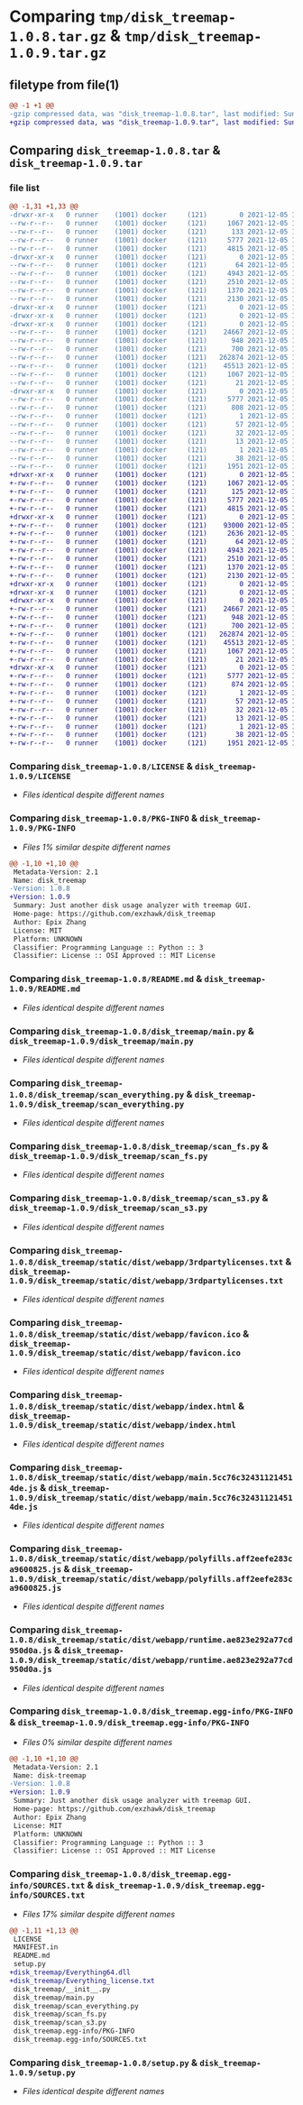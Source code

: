 # Comparing `tmp/disk_treemap-1.0.8.tar.gz` & `tmp/disk_treemap-1.0.9.tar.gz`

## filetype from file(1)

```diff
@@ -1 +1 @@
-gzip compressed data, was "disk_treemap-1.0.8.tar", last modified: Sun Dec  5 18:59:16 2021, max compression
+gzip compressed data, was "disk_treemap-1.0.9.tar", last modified: Sun Dec  5 19:22:22 2021, max compression
```

## Comparing `disk_treemap-1.0.8.tar` & `disk_treemap-1.0.9.tar`

### file list

```diff
@@ -1,31 +1,33 @@
-drwxr-xr-x   0 runner    (1001) docker     (121)        0 2021-12-05 18:59:16.821935 disk_treemap-1.0.8/
--rw-r--r--   0 runner    (1001) docker     (121)     1067 2021-12-05 18:57:37.000000 disk_treemap-1.0.8/LICENSE
--rw-r--r--   0 runner    (1001) docker     (121)      133 2021-12-05 18:57:37.000000 disk_treemap-1.0.8/MANIFEST.in
--rw-r--r--   0 runner    (1001) docker     (121)     5777 2021-12-05 18:59:16.821935 disk_treemap-1.0.8/PKG-INFO
--rw-r--r--   0 runner    (1001) docker     (121)     4815 2021-12-05 18:57:37.000000 disk_treemap-1.0.8/README.md
-drwxr-xr-x   0 runner    (1001) docker     (121)        0 2021-12-05 18:59:16.817935 disk_treemap-1.0.8/disk_treemap/
--rw-r--r--   0 runner    (1001) docker     (121)       64 2021-12-05 18:57:37.000000 disk_treemap-1.0.8/disk_treemap/__init__.py
--rw-r--r--   0 runner    (1001) docker     (121)     4943 2021-12-05 18:57:37.000000 disk_treemap-1.0.8/disk_treemap/main.py
--rw-r--r--   0 runner    (1001) docker     (121)     2510 2021-12-05 18:57:37.000000 disk_treemap-1.0.8/disk_treemap/scan_everything.py
--rw-r--r--   0 runner    (1001) docker     (121)     1370 2021-12-05 18:57:37.000000 disk_treemap-1.0.8/disk_treemap/scan_fs.py
--rw-r--r--   0 runner    (1001) docker     (121)     2130 2021-12-05 18:57:37.000000 disk_treemap-1.0.8/disk_treemap/scan_s3.py
-drwxr-xr-x   0 runner    (1001) docker     (121)        0 2021-12-05 18:59:16.817935 disk_treemap-1.0.8/disk_treemap/static/
-drwxr-xr-x   0 runner    (1001) docker     (121)        0 2021-12-05 18:59:16.817935 disk_treemap-1.0.8/disk_treemap/static/dist/
-drwxr-xr-x   0 runner    (1001) docker     (121)        0 2021-12-05 18:59:16.821935 disk_treemap-1.0.8/disk_treemap/static/dist/webapp/
--rw-r--r--   0 runner    (1001) docker     (121)    24667 2021-12-05 18:59:15.000000 disk_treemap-1.0.8/disk_treemap/static/dist/webapp/3rdpartylicenses.txt
--rw-r--r--   0 runner    (1001) docker     (121)      948 2021-12-05 18:59:16.000000 disk_treemap-1.0.8/disk_treemap/static/dist/webapp/favicon.ico
--rw-r--r--   0 runner    (1001) docker     (121)      700 2021-12-05 18:59:16.000000 disk_treemap-1.0.8/disk_treemap/static/dist/webapp/index.html
--rw-r--r--   0 runner    (1001) docker     (121)   262874 2021-12-05 18:59:15.000000 disk_treemap-1.0.8/disk_treemap/static/dist/webapp/main.5cc76c324311214514de.js
--rw-r--r--   0 runner    (1001) docker     (121)    45513 2021-12-05 18:59:15.000000 disk_treemap-1.0.8/disk_treemap/static/dist/webapp/polyfills.aff2eefe283ca9600825.js
--rw-r--r--   0 runner    (1001) docker     (121)     1067 2021-12-05 18:59:15.000000 disk_treemap-1.0.8/disk_treemap/static/dist/webapp/runtime.ae823e292a77cd950d0a.js
--rw-r--r--   0 runner    (1001) docker     (121)       21 2021-12-05 18:59:15.000000 disk_treemap-1.0.8/disk_treemap/static/dist/webapp/styles.fd7e0e557b99d505e7ac.css
-drwxr-xr-x   0 runner    (1001) docker     (121)        0 2021-12-05 18:59:16.821935 disk_treemap-1.0.8/disk_treemap.egg-info/
--rw-r--r--   0 runner    (1001) docker     (121)     5777 2021-12-05 18:59:16.000000 disk_treemap-1.0.8/disk_treemap.egg-info/PKG-INFO
--rw-r--r--   0 runner    (1001) docker     (121)      808 2021-12-05 18:59:16.000000 disk_treemap-1.0.8/disk_treemap.egg-info/SOURCES.txt
--rw-r--r--   0 runner    (1001) docker     (121)        1 2021-12-05 18:59:16.000000 disk_treemap-1.0.8/disk_treemap.egg-info/dependency_links.txt
--rw-r--r--   0 runner    (1001) docker     (121)       57 2021-12-05 18:59:16.000000 disk_treemap-1.0.8/disk_treemap.egg-info/entry_points.txt
--rw-r--r--   0 runner    (1001) docker     (121)       32 2021-12-05 18:59:16.000000 disk_treemap-1.0.8/disk_treemap.egg-info/requires.txt
--rw-r--r--   0 runner    (1001) docker     (121)       13 2021-12-05 18:59:16.000000 disk_treemap-1.0.8/disk_treemap.egg-info/top_level.txt
--rw-r--r--   0 runner    (1001) docker     (121)        1 2021-12-05 18:59:16.000000 disk_treemap-1.0.8/disk_treemap.egg-info/zip-safe
--rw-r--r--   0 runner    (1001) docker     (121)       38 2021-12-05 18:59:16.821935 disk_treemap-1.0.8/setup.cfg
--rw-r--r--   0 runner    (1001) docker     (121)     1951 2021-12-05 18:57:37.000000 disk_treemap-1.0.8/setup.py
+drwxr-xr-x   0 runner    (1001) docker     (121)        0 2021-12-05 19:22:22.292967 disk_treemap-1.0.9/
+-rw-r--r--   0 runner    (1001) docker     (121)     1067 2021-12-05 19:21:05.000000 disk_treemap-1.0.9/LICENSE
+-rw-r--r--   0 runner    (1001) docker     (121)      125 2021-12-05 19:21:05.000000 disk_treemap-1.0.9/MANIFEST.in
+-rw-r--r--   0 runner    (1001) docker     (121)     5777 2021-12-05 19:22:22.292967 disk_treemap-1.0.9/PKG-INFO
+-rw-r--r--   0 runner    (1001) docker     (121)     4815 2021-12-05 19:21:05.000000 disk_treemap-1.0.9/README.md
+drwxr-xr-x   0 runner    (1001) docker     (121)        0 2021-12-05 19:22:22.288967 disk_treemap-1.0.9/disk_treemap/
+-rw-r--r--   0 runner    (1001) docker     (121)    93000 2021-12-05 19:21:05.000000 disk_treemap-1.0.9/disk_treemap/Everything64.dll
+-rw-r--r--   0 runner    (1001) docker     (121)     2636 2021-12-05 19:21:05.000000 disk_treemap-1.0.9/disk_treemap/Everything_license.txt
+-rw-r--r--   0 runner    (1001) docker     (121)       64 2021-12-05 19:21:05.000000 disk_treemap-1.0.9/disk_treemap/__init__.py
+-rw-r--r--   0 runner    (1001) docker     (121)     4943 2021-12-05 19:21:05.000000 disk_treemap-1.0.9/disk_treemap/main.py
+-rw-r--r--   0 runner    (1001) docker     (121)     2510 2021-12-05 19:21:05.000000 disk_treemap-1.0.9/disk_treemap/scan_everything.py
+-rw-r--r--   0 runner    (1001) docker     (121)     1370 2021-12-05 19:21:05.000000 disk_treemap-1.0.9/disk_treemap/scan_fs.py
+-rw-r--r--   0 runner    (1001) docker     (121)     2130 2021-12-05 19:21:05.000000 disk_treemap-1.0.9/disk_treemap/scan_s3.py
+drwxr-xr-x   0 runner    (1001) docker     (121)        0 2021-12-05 19:22:22.288967 disk_treemap-1.0.9/disk_treemap/static/
+drwxr-xr-x   0 runner    (1001) docker     (121)        0 2021-12-05 19:22:22.288967 disk_treemap-1.0.9/disk_treemap/static/dist/
+drwxr-xr-x   0 runner    (1001) docker     (121)        0 2021-12-05 19:22:22.292967 disk_treemap-1.0.9/disk_treemap/static/dist/webapp/
+-rw-r--r--   0 runner    (1001) docker     (121)    24667 2021-12-05 19:22:21.000000 disk_treemap-1.0.9/disk_treemap/static/dist/webapp/3rdpartylicenses.txt
+-rw-r--r--   0 runner    (1001) docker     (121)      948 2021-12-05 19:22:21.000000 disk_treemap-1.0.9/disk_treemap/static/dist/webapp/favicon.ico
+-rw-r--r--   0 runner    (1001) docker     (121)      700 2021-12-05 19:22:21.000000 disk_treemap-1.0.9/disk_treemap/static/dist/webapp/index.html
+-rw-r--r--   0 runner    (1001) docker     (121)   262874 2021-12-05 19:22:21.000000 disk_treemap-1.0.9/disk_treemap/static/dist/webapp/main.5cc76c324311214514de.js
+-rw-r--r--   0 runner    (1001) docker     (121)    45513 2021-12-05 19:22:21.000000 disk_treemap-1.0.9/disk_treemap/static/dist/webapp/polyfills.aff2eefe283ca9600825.js
+-rw-r--r--   0 runner    (1001) docker     (121)     1067 2021-12-05 19:22:21.000000 disk_treemap-1.0.9/disk_treemap/static/dist/webapp/runtime.ae823e292a77cd950d0a.js
+-rw-r--r--   0 runner    (1001) docker     (121)       21 2021-12-05 19:22:21.000000 disk_treemap-1.0.9/disk_treemap/static/dist/webapp/styles.fd7e0e557b99d505e7ac.css
+drwxr-xr-x   0 runner    (1001) docker     (121)        0 2021-12-05 19:22:22.288967 disk_treemap-1.0.9/disk_treemap.egg-info/
+-rw-r--r--   0 runner    (1001) docker     (121)     5777 2021-12-05 19:22:22.000000 disk_treemap-1.0.9/disk_treemap.egg-info/PKG-INFO
+-rw-r--r--   0 runner    (1001) docker     (121)      874 2021-12-05 19:22:22.000000 disk_treemap-1.0.9/disk_treemap.egg-info/SOURCES.txt
+-rw-r--r--   0 runner    (1001) docker     (121)        1 2021-12-05 19:22:22.000000 disk_treemap-1.0.9/disk_treemap.egg-info/dependency_links.txt
+-rw-r--r--   0 runner    (1001) docker     (121)       57 2021-12-05 19:22:22.000000 disk_treemap-1.0.9/disk_treemap.egg-info/entry_points.txt
+-rw-r--r--   0 runner    (1001) docker     (121)       32 2021-12-05 19:22:22.000000 disk_treemap-1.0.9/disk_treemap.egg-info/requires.txt
+-rw-r--r--   0 runner    (1001) docker     (121)       13 2021-12-05 19:22:22.000000 disk_treemap-1.0.9/disk_treemap.egg-info/top_level.txt
+-rw-r--r--   0 runner    (1001) docker     (121)        1 2021-12-05 19:22:22.000000 disk_treemap-1.0.9/disk_treemap.egg-info/zip-safe
+-rw-r--r--   0 runner    (1001) docker     (121)       38 2021-12-05 19:22:22.292967 disk_treemap-1.0.9/setup.cfg
+-rw-r--r--   0 runner    (1001) docker     (121)     1951 2021-12-05 19:21:05.000000 disk_treemap-1.0.9/setup.py
```

### Comparing `disk_treemap-1.0.8/LICENSE` & `disk_treemap-1.0.9/LICENSE`

 * *Files identical despite different names*

### Comparing `disk_treemap-1.0.8/PKG-INFO` & `disk_treemap-1.0.9/PKG-INFO`

 * *Files 1% similar despite different names*

```diff
@@ -1,10 +1,10 @@
 Metadata-Version: 2.1
 Name: disk_treemap
-Version: 1.0.8
+Version: 1.0.9
 Summary: Just another disk usage analyzer with treemap GUI.
 Home-page: https://github.com/exzhawk/disk_treemap
 Author: Epix Zhang
 License: MIT
 Platform: UNKNOWN
 Classifier: Programming Language :: Python :: 3
 Classifier: License :: OSI Approved :: MIT License
```

### Comparing `disk_treemap-1.0.8/README.md` & `disk_treemap-1.0.9/README.md`

 * *Files identical despite different names*

### Comparing `disk_treemap-1.0.8/disk_treemap/main.py` & `disk_treemap-1.0.9/disk_treemap/main.py`

 * *Files identical despite different names*

### Comparing `disk_treemap-1.0.8/disk_treemap/scan_everything.py` & `disk_treemap-1.0.9/disk_treemap/scan_everything.py`

 * *Files identical despite different names*

### Comparing `disk_treemap-1.0.8/disk_treemap/scan_fs.py` & `disk_treemap-1.0.9/disk_treemap/scan_fs.py`

 * *Files identical despite different names*

### Comparing `disk_treemap-1.0.8/disk_treemap/scan_s3.py` & `disk_treemap-1.0.9/disk_treemap/scan_s3.py`

 * *Files identical despite different names*

### Comparing `disk_treemap-1.0.8/disk_treemap/static/dist/webapp/3rdpartylicenses.txt` & `disk_treemap-1.0.9/disk_treemap/static/dist/webapp/3rdpartylicenses.txt`

 * *Files identical despite different names*

### Comparing `disk_treemap-1.0.8/disk_treemap/static/dist/webapp/favicon.ico` & `disk_treemap-1.0.9/disk_treemap/static/dist/webapp/favicon.ico`

 * *Files identical despite different names*

### Comparing `disk_treemap-1.0.8/disk_treemap/static/dist/webapp/index.html` & `disk_treemap-1.0.9/disk_treemap/static/dist/webapp/index.html`

 * *Files identical despite different names*

### Comparing `disk_treemap-1.0.8/disk_treemap/static/dist/webapp/main.5cc76c324311214514de.js` & `disk_treemap-1.0.9/disk_treemap/static/dist/webapp/main.5cc76c324311214514de.js`

 * *Files identical despite different names*

### Comparing `disk_treemap-1.0.8/disk_treemap/static/dist/webapp/polyfills.aff2eefe283ca9600825.js` & `disk_treemap-1.0.9/disk_treemap/static/dist/webapp/polyfills.aff2eefe283ca9600825.js`

 * *Files identical despite different names*

### Comparing `disk_treemap-1.0.8/disk_treemap/static/dist/webapp/runtime.ae823e292a77cd950d0a.js` & `disk_treemap-1.0.9/disk_treemap/static/dist/webapp/runtime.ae823e292a77cd950d0a.js`

 * *Files identical despite different names*

### Comparing `disk_treemap-1.0.8/disk_treemap.egg-info/PKG-INFO` & `disk_treemap-1.0.9/disk_treemap.egg-info/PKG-INFO`

 * *Files 0% similar despite different names*

```diff
@@ -1,10 +1,10 @@
 Metadata-Version: 2.1
 Name: disk-treemap
-Version: 1.0.8
+Version: 1.0.9
 Summary: Just another disk usage analyzer with treemap GUI.
 Home-page: https://github.com/exzhawk/disk_treemap
 Author: Epix Zhang
 License: MIT
 Platform: UNKNOWN
 Classifier: Programming Language :: Python :: 3
 Classifier: License :: OSI Approved :: MIT License
```

### Comparing `disk_treemap-1.0.8/disk_treemap.egg-info/SOURCES.txt` & `disk_treemap-1.0.9/disk_treemap.egg-info/SOURCES.txt`

 * *Files 17% similar despite different names*

```diff
@@ -1,11 +1,13 @@
 LICENSE
 MANIFEST.in
 README.md
 setup.py
+disk_treemap/Everything64.dll
+disk_treemap/Everything_license.txt
 disk_treemap/__init__.py
 disk_treemap/main.py
 disk_treemap/scan_everything.py
 disk_treemap/scan_fs.py
 disk_treemap/scan_s3.py
 disk_treemap.egg-info/PKG-INFO
 disk_treemap.egg-info/SOURCES.txt
```

### Comparing `disk_treemap-1.0.8/setup.py` & `disk_treemap-1.0.9/setup.py`

 * *Files identical despite different names*

